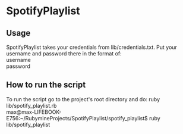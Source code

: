 # SpotifyPlaylist

## Usage

SpotifyPlaylist takes your credentials from lib/credentials.txt.
Put your username and password there in the format of:  
username  
password

## How to run the script
To run the script go to the project's root directory and do: ruby lib/spotify_playlist.rb  
max@max-LIFEBOOK-E756:~/RubymineProjects/SpotifyPlaylist/spotify_playlist$ ruby lib/spotify_playlist